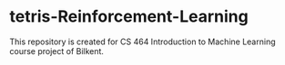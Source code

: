 # tetris-Reinforcement-Learning
This repository is created for CS 464 Introduction to Machine Learning course project of Bilkent.
